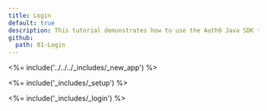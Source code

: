```yaml
---
title: Login
default: true
description: This tutorial demonstrates how to use the Auth0 Java SDK to add authentication and authorization to your Java Spring Security web app.
github:
  path: 01-Login
---
```

<%= include('../../../_includes/_new_app') %>

<%= include('_includes/_setup') %>

<%= include('_includes/_login') %>
